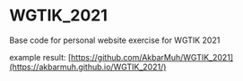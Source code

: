 # WGTIK_2021
Base code for personal website exercise for WGTIK 2021

example result:
[https://github.com/AkbarMuh/WGTIK_2021](https://akbarmuh.github.io/WGTIK_2021/)

